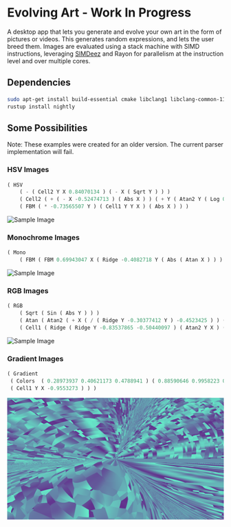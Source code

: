 # Evolving Art - Work In Progress
A desktop app that lets you generate and evolve your own art in the form of pictures or videos.
This generates random expressions, and lets the user breed them. Images are evaluated using a stack machine with SIMD instructions, leveraging [SIMDeez](https://github.com/jackmott/simdeez)
and Rayon for parallelism at the instruction level and over multiple cores.

## Dependencies

```bash
sudo apt-get install build-essential cmake libclang1 libclang-common-11-dev
rustup install nightly
```

## Some Possibilities

Note: These examples were created for an older version. The current parser implementation will fail.

### HSV Images
```lisp
( HSV    
    ( - ( Cell2 Y X 0.84070134 ) ( - X ( Sqrt Y ) ) )     
    ( Cell2 ( + ( - X -0.52474713 ) ( Abs X ) ) ( + Y ( Atan2 Y ( Log 0.8803401 ) ) ) ( Abs ( Sqrt ( FBM X ( Cell1 0.10496092 Y Y ) -0.10098362 ) ) ) )    
    ( FBM ( * -0.73565507 Y ) ( Cell1 Y Y X ) ( Abs X ) ) )
 ```

![Sample Image](/samples/hsv_noise.png)

### Monochrome Images
```lisp
( Mono    
    ( FBM ( FBM 0.69943047 X ( Ridge -0.4082718 Y ( Abs ( Atan X ) ) ) ) ( Atan2 ( Log ( Sqrt ( Turbulence Y X X ) ) ) ( FBM ( - ( Ridge Y ( Cell2 Y X Y ) Y ) -0.7674043 ) ( Sqrt -0.81428957 ) -0.43793464 ) ) ( Cell1 ( - 0.4862821 0.66654444 ) ( Ridge Y Y Y ) ( FBM X Y X ) ) ) )
```

![Sample Image](/samples/bw_noise.png)

### RGB Images
```lisp
( RGB    
    ( Sqrt ( Sin ( Abs Y ) ) )     
    ( Atan ( Atan2 ( + X ( / ( Ridge Y -0.30377412 Y ) -0.4523425 ) ) ( + ( Turbulence 0.95225644 ( Tan Y ) Y ) -0.46079302 ) ) )    
    ( Cell1 ( Ridge ( Ridge Y -0.83537865 -0.50440097 ) ( Atan2 Y X ) ( Sin 0.20003605 ) ) ( Sqrt ( Cell1 ( FBM Y X 0.8879242 ) 0.23509383 -0.4539826 ) ) ( Atan2 ( * X ( Ridge 0.6816149 X Y ) ) ( Cell1 ( Sin ( Turbulence X -0.25605845 Y ) ) -0.30595016 Y ) ) ) )
```

![Sample Image](/samples/rgb_noise.png)


### Gradient Images
```lisp
( Gradient
 ( Colors  ( 0.28973937 0.40621173 0.4788941 ) ( 0.88590646 0.9958223 0.6819649 ) ( 0.623574 0.39478934 0.97536874 ) ( 0.5160972 0.011721611 0.055956483 ) ( 0.88893497 0.8329935 0.587783 ) 
 ( Cell1 Y X -0.9553273 ) ) )
 ```

![Sample Image](/samples/gradient.png)
